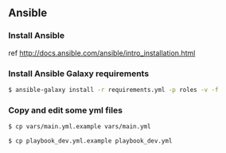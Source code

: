 ## Ansible

### Install Ansible

ref http://docs.ansible.com/ansible/intro_installation.html

### Install Ansible Galaxy requirements

```bash
$ ansible-galaxy install -r requirements.yml -p roles -v -f
```

### Copy and edit some yml files

```bash
$ cp vars/main.yml.example vars/main.yml
```

```bash
$ cp playbook_dev.yml.example playbook_dev.yml
```
